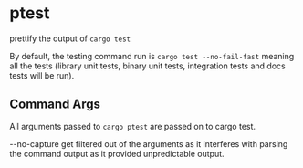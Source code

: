 # ptest

prettify the output of `cargo test`

By default, the testing command run is `cargo test --no-fail-fast` meaning all the tests (library unit tests, binary unit tests, integration tests and docs tests will be run).

## Command Args
All arguments passed to `cargo ptest` are passed on to cargo test.

--no-capture get filtered out of the arguments as it interferes with parsing the command output as it provided unpredictable output.
